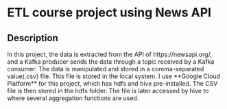 <h1>ETL course project using News API</h1>
<h2>Description</h2>
In this project, the data is extracted from the API of https://newsapi.org/, and a Kafka producer sends the data through a topic
received by a Kafka consumer. The data is manipulated and stored in a comma-separated value(.csv) file. This file is stored in the local system. I use **Google Cloud Platform** for this project, which has hdfs and hive pre-installed.<be>
The CSV file is then stored in the hdfs folder. The file is later accessed by hive to where several aggregation functions are used.
